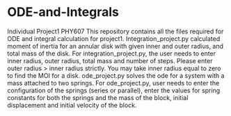 # ODE-and-Integrals
Individual Project1 PHY607
This repository contains all the files required for ODE and integral calculation for project1. 
Integration_project.py calculated moment of inertia for an annular disk with given inner and outer radius, and total mass of the disk.
For integration_project.py, the user needs to enter inner radius, outer radius, total mass and number of steps. Please enter outer radius > inner radius strictly. You may take inner radius equal to zero to find the MOI for a disk.
ode_project.py solves the ode for a system with a mass attached to two springs.
For ode_project.py, user needs to enter the configuration of the springs (series or parallel), enter the values for spring constants for both the springs and the mass of the block, initial displacement and initial velocity of the block.
